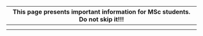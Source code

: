 

| This page presents important information for MSc students. Do not skip it!!! |
| --- |
|  |
| | [**About Costs**](javascript:;) | | --- | | [**About Course Credits**](javascript:;) | | [**About Deadlines**](javascript:;) | | [**Abour Schoolarshipss**](javascript:;) | | [**About Other Fundings**](javascript:;) |    |  |  | | --- | --- | | | About Costs |  | | --- | --- | | | | **Costs for MSc and PhD course** | The program is free of any charge. The only costs involved are for living. | |  |  | | | About Course Credits |  | | --- | --- | | | | **In regular courses** | MSc: Must complete at least 40 credit units, where each course worths 8 credit unitsPhD: Must complete at least 24 credit units, where each course worths 8 credit units | | **In complementary activities** | MSc: Must complete at least 10 credit units.PhD: Must complete at least 26 credit units.[Read the specific regulation for such activities (in portuguese)](https://www.ibilce.unesp.br/#!/pos-graduacao/programas-de-pos-graduacao/ciencia-da-computacao/normas-e-regulamentos/). | | **Total credit units** | 50 credit units for MSc and PhD thesis/dissertation | | **Other requirements** | Passing in the foreign language test, and in the portuguese language test (for non\-native speakers only), and in the qualification exam. | |  |  | | | About Deadlines |  | | --- | --- | | | | **Deadline for regular courses** | 12 months from first enrollment | | **Deadline for complementary activities** | necessary to final presentation | | **Language tests** | 12 months from first enrollment | | **Qualification Exam** | MSc: 18 months from first enrollmentPhD: 24 months from first enrollment | | **Final Presentation** | MSc: 30 months from first enrollmentPhD: 54 months from first enrollment | |  |  | | | About Scholarships |  | | --- | --- | | | | **Availability** | We offer some scholarships from CAPES, CNPq, UNESP. Besides foreign students may use different sources (PEC\-PG, for instance). | | **Allocation Criteria** | There is a specific allocation rule for CAPES and CNPq scholarships. | | **Instructions** | [Read the specific regulation (in portuguese)](https://www.ibilce.unesp.br/#!/pos-graduacao/programas-de-pos-graduacao/ciencia-da-computacao/normas-e-regulamentos/) | | **Other Sources** | It is strongly recommended that the student, with his/her advisor, seek out for different scholarship funding agencies, such as FAPESP and CNPq. | |  |  | | | About other fundings |  | | --- | --- | | | | **Participation in conferences** | It is available under specific constraints | | **Requisites** | The student must have an accepted paper in the conference | | **Deadlines** | The request must be turned in at least 50 days prior the conference, even if the acceptance letter is not available yet. | | **How to request** | Fill in specific form (Proap), which must be forwarded to the Program's Coordination. | |

